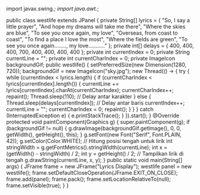 import javax.swing.*;
import java.awt.*;

public class westlife extends JPanel {
    private String[] lyrics = {
            "So, I say a little prayer",
            "And hope my dreams will take me there",
            "Where the skies are blue",
            "To see you once again, my love",
            "Overseas, from coast to coast",
            "To find a place I love the most",
            "Where the fields are green",
            "To see you once again........, my love..........."
    };
    private int[] delays = {
            400, 400, 400, 700,
            400, 400, 400, 400
    };
    private int currentIndex = 0;
    private String currentLine = "";
    private int currentCharIndex = 0;
    private ImageIcon backgroundGif;
    public westlife() {
        setPreferredSize(new Dimension(1280, 720));
        backgroundGif = new ImageIcon("sky.jpg");
        new Thread(() -> {
            try {
                while (currentIndex < lyrics.length) {
                    if (currentCharIndex < lyrics[currentIndex].length()) {
                        currentLine += lyrics[currentIndex].charAt(currentCharIndex);
                        currentCharIndex++;
                        repaint();
                        Thread.sleep(110); // Delay antar karakter
                    } else {
                        Thread.sleep(delays[currentIndex]); // Delay antar baris
                        currentIndex++;
                        currentLine = "";
                        currentCharIndex = 0;
                        repaint();
                    }
                }
            } catch (InterruptedException e) {
                e.printStackTrace();
            }
        }).start();
    }
    @Override
    protected void paintComponent(Graphics g) {
        super.paintComponent(g);
        if (backgroundGif != null) {
            g.drawImage(backgroundGif.getImage(), 0, 0, getWidth(), getHeight(), this);
        }
        g.setFont(new Font("Serif", Font.PLAIN, 42));
        g.setColor(Color.WHITE);
        // Hitung posisi tengah untuk lirik
        int stringWidth = g.getFontMetrics().stringWidth(currentLine);
        int x = (getWidth() - stringWidth) / 2;
        int y = getHeight() / 2;
        // Tampilkan lirik di tengah
        g.drawString(currentLine, x, y);
    }
    public static void main(String[] args) {
        JFrame frame = new JFrame("Lyrics Display");
        westlife panel = new westlife();
        frame.setDefaultCloseOperation(JFrame.EXIT_ON_CLOSE);
        frame.add(panel);
        frame.pack();
        frame.setLocationRelativeTo(null);
        frame.setVisible(true);
    }
}
